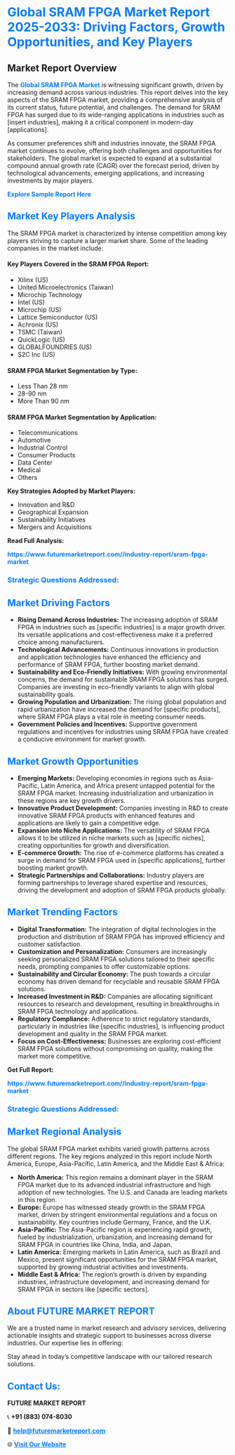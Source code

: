 <h1 style="color: #007BFF;">Global SRAM FPGA Market Report 2025-2033: Driving Factors, Growth Opportunities, and Key Players</h1>

<section id="overview">
<h2>Market Report Overview</h2>
<p>The <a href="https://www.futuremarketreport.com//industry-report/sram-fpga-market" style="color: #007BFF; text-decoration: none;"><strong>Global SRAM FPGA Market</strong></a> is witnessing significant growth, driven by increasing demand across various industries. This report delves into the key aspects of the SRAM FPGA market, providing a comprehensive analysis of its current status, future potential, and challenges. The demand for SRAM FPGA has surged due to its wide-ranging applications in industries such as [insert industries], making it a critical component in modern-day [applications].</p>
<p>As consumer preferences shift and industries innovate, the SRAM FPGA market continues to evolve, offering both challenges and opportunities for stakeholders. The global market is expected to expand at a substantial compound annual growth rate (CAGR) over the forecast period, driven by technological advancements, emerging applications, and increasing investments by major players.</p>
</section>

<section id="overview">
<p><a href="https://www.futuremarketreport.com//request-sample/reportId=82470" style="color: #007BFF; text-decoration: none;"><strong>Explore Sample Report Here</strong></a></p>
</section>

<section id="key-players">
<h2 style="color: #007BFF;">Market Key Players Analysis</h2>
<p>The SRAM FPGA market is characterized by intense competition among key players striving to capture a larger market share. Some of the leading companies in the market include:</p>
<h4>Key Players Covered in the SRAM FPGA Report:</h4>
<ul><li>Xilinx (US)</li><li>United Microelectronics (Taiwan)</li><li>Microchip Technology</li><li>Intel (US)</li><li>Microchip (US)</li><li>Lattice Semiconductor (US)</li><li>Achronix (US)</li><li>TSMC (Taiwan)</li><li>QuickLogic (US)</li><li>GLOBALFOUNDRIES (US)</li><li>S2C Inc (US)</li></ul>
<h4>SRAM FPGA Market Segmentation by Type:</h4>
<ul><li>Less Than 28 nm</li><li>28-90 nm</li><li>More Than 90 nm</li></ul>

<h4>SRAM FPGA Market Segmentation by Application:</h4>
<ul><li>Telecommunications</li><li>Automotive</li><li>Industrial Control</li><li>Consumer Products</li><li>Data Center</li><li>Medical</li><li>Others</li></ul>
<p><strong>Key Strategies Adopted by Market Players:</strong></p>
<ul>
<li>Innovation and R&D</li>
<li>Geographical Expansion</li>
<li>Sustainability Initiatives</li>
<li>Mergers and Acquisitions</li>
</ul>
</section>

<section>
<p><strong>Read Full Analysis: </strong></p><a href="https://www.futuremarketreport.com//industry-report/sram-fpga-market" style="color: #007BFF; text-decoration: none;"><strong>https://www.futuremarketreport.com//industry-report/sram-fpga-market</strong></a>
<h3 style="color: #007BFF;">Strategic Questions Addressed:</h3>
</section>

<section id="driving-factors">
<h2 style="color: #007BFF;">Market Driving Factors</h2>
<ul>
<li><strong>Rising Demand Across Industries:</strong> The increasing adoption of SRAM FPGA in industries such as [specific industries] is a major growth driver. Its versatile applications and cost-effectiveness make it a preferred choice among manufacturers.</li>
<li><strong>Technological Advancements:</strong> Continuous innovations in production and application technologies have enhanced the efficiency and performance of SRAM FPGA, further boosting market demand.</li>
<li><strong>Sustainability and Eco-Friendly Initiatives:</strong> With growing environmental concerns, the demand for sustainable SRAM FPGA solutions has surged. Companies are investing in eco-friendly variants to align with global sustainability goals.</li>
<li><strong>Growing Population and Urbanization:</strong> The rising global population and rapid urbanization have increased the demand for [specific products], where SRAM FPGA plays a vital role in meeting consumer needs.</li>
<li><strong>Government Policies and Incentives:</strong> Supportive government regulations and incentives for industries using SRAM FPGA have created a conducive environment for market growth.</li>
</ul>
</section>

<section id="growth-opportunities">
<h2 style="color: #007BFF;">Market Growth Opportunities</h2>
<ul>
<li><strong>Emerging Markets:</strong> Developing economies in regions such as Asia-Pacific, Latin America, and Africa present untapped potential for the SRAM FPGA market. Increasing industrialization and urbanization in these regions are key growth drivers.</li>
<li><strong>Innovative Product Development:</strong> Companies investing in R&D to create innovative SRAM FPGA products with enhanced features and applications are likely to gain a competitive edge.</li>
<li><strong>Expansion into Niche Applications:</strong> The versatility of SRAM FPGA allows it to be utilized in niche markets such as [specific niches], creating opportunities for growth and diversification.</li>
<li><strong>E-commerce Growth:</strong> The rise of e-commerce platforms has created a surge in demand for SRAM FPGA used in [specific applications], further boosting market growth.</li>
<li><strong>Strategic Partnerships and Collaborations:</strong> Industry players are forming partnerships to leverage shared expertise and resources, driving the development and adoption of SRAM FPGA products globally.</li>
</ul>
</section>

<section id="trending-factors">
<h2 style="color: #007BFF;">Market Trending Factors</h2>
<ul>
<li><strong>Digital Transformation:</strong> The integration of digital technologies in the production and distribution of SRAM FPGA has improved efficiency and customer satisfaction.</li>
<li><strong>Customization and Personalization:</strong> Consumers are increasingly seeking personalized SRAM FPGA solutions tailored to their specific needs, prompting companies to offer customizable options.</li>
<li><strong>Sustainability and Circular Economy:</strong> The push towards a circular economy has driven demand for recyclable and reusable SRAM FPGA solutions.</li>
<li><strong>Increased Investment in R&D:</strong> Companies are allocating significant resources to research and development, resulting in breakthroughs in SRAM FPGA technology and applications.</li>
<li><strong>Regulatory Compliance:</strong> Adherence to strict regulatory standards, particularly in industries like [specific industries], is influencing product development and quality in the SRAM FPGA market.</li>
<li><strong>Focus on Cost-Effectiveness:</strong> Businesses are exploring cost-efficient SRAM FPGA solutions without compromising on quality, making the market more competitive.</li>
</ul>
</section>

<section>
<p><strong>Get Full Report: </strong></p><a href="https://www.futuremarketreport.com//industry-report/sram-fpga-market" style="color: #007BFF; text-decoration: none;"><strong>https://www.futuremarketreport.com//industry-report/sram-fpga-market</strong></a>
<h3 style="color: #007BFF;">Strategic Questions Addressed:</h3>
</section>


<section id="regional-analysis">
<h2 style="color: #007BFF;">Market Regional Analysis</h2>
<p>The global SRAM FPGA market exhibits varied growth patterns across different regions. The key regions analyzed in this report include North America, Europe, Asia-Pacific, Latin America, and the Middle East & Africa:</p>
<ul>
<li><strong>North America:</strong> This region remains a dominant player in the SRAM FPGA market due to its advanced industrial infrastructure and high adoption of new technologies. The U.S. and Canada are leading markets in this region.</li>
<li><strong>Europe:</strong> Europe has witnessed steady growth in the SRAM FPGA market, driven by stringent environmental regulations and a focus on sustainability. Key countries include Germany, France, and the U.K.</li>
<li><strong>Asia-Pacific:</strong> The Asia-Pacific region is experiencing rapid growth, fueled by industrialization, urbanization, and increasing demand for SRAM FPGA in countries like China, India, and Japan.</li>
<li><strong>Latin America:</strong> Emerging markets in Latin America, such as Brazil and Mexico, present significant opportunities for the SRAM FPGA market, supported by growing industrial activities and investments.</li>
<li><strong>Middle East & Africa:</strong> The region’s growth is driven by expanding industries, infrastructure development, and increasing demand for SRAM FPGA in sectors like [specific sectors].</li>
</ul>
</section>

<footer>
<h2 style="color: #007BFF;">About FUTURE MARKET REPORT</h2>
<p>We are a trusted name in market research and advisory services, delivering actionable insights and strategic support to businesses across diverse industries. Our expertise lies in offering:</p>

<p>Stay ahead in today’s competitive landscape with our tailored research solutions.</p>

<h2 style="color: #007BFF;">Contact Us:</h2>
<p><strong>FUTURE MARKET REPORT</strong></p>
<p>📞 <strong>+91 (883) 074-8030</strong></p>
<p>📧 <strong><a href="mailto:help@futuremarketreport.com" style="color: #007BFF;">help@futuremarketreport.com</a></strong></p>
<p>🌐 <strong><a href="https://www.futuremarketreport.com/" style="color: #007BFF;">Visit Our Website</a></strong></p>
</footer>